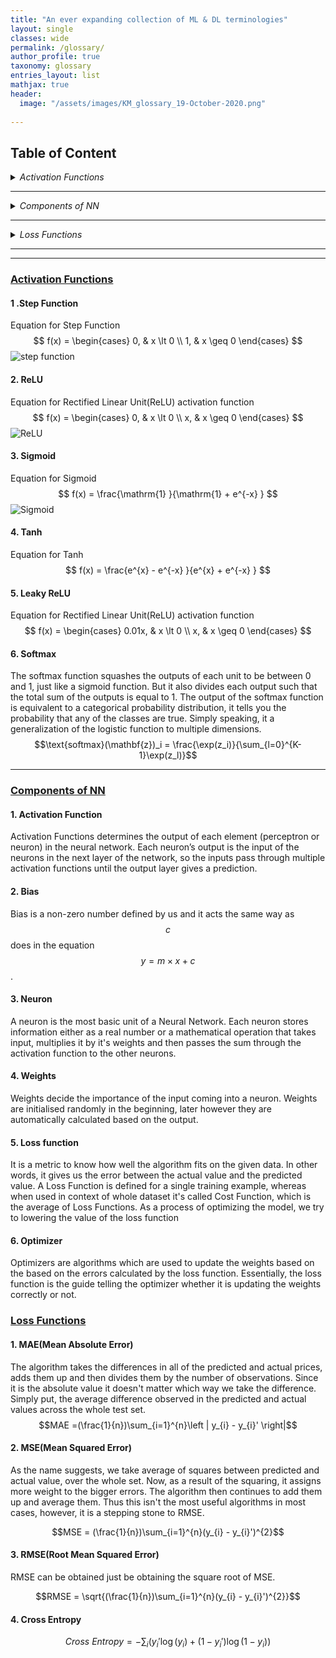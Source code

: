 ```yaml
---
title: "An ever expanding collection of ML & DL terminologies"
layout: single
classes: wide
permalink: /glossary/
author_profile: true
taxonomy: glossary
entries_layout: list
mathjax: true
header:
  image: "/assets/images/KM_glossary_19-October-2020.png"
  
---
```



<!-- <details>
<summary>1. Activation Functions </summary>
<br>
[ReLU](#relu)
<br>
[Sigmoid](#sigmoid)
<br>
[Tanh](#tanh)
<br>
</details> -->
## Table of Content

<details>
<summary>
<i>Activation Functions </i>
</summary>
<a href="https://aknottymathematician.github.io/glossary/#1-step-function">
Step Function</a>
<br>
<a href="https://aknottymathematician.github.io/glossary/#2-relu">
ReLU</a>
<br>
<a href="https://aknottymathematician.github.io/glossary/#3-sigmoid">
Sigmoid</a>
<br>
<a href="https://aknottymathematician.github.io/glossary/#4-tanh">
Tanh</a>
<br>
<a href="https://aknottymathematician.github.io/glossary/#5-leaky-relu">
Leaky ReLU</a>
<br>
</details>

---

<details>
<summary>
<i>Components of NN </i>
</summary>
<a href="https://aknottymathematician.github.io/glossary/#1-activation-function">
Activation Function</a>
<br>
<a href="https://aknottymathematician.github.io/glossary/#2-bias">
Bias</a>
<br>
<a href="https://aknottymathematician.github.io/glossary/#3-neuron">
Neuron</a>
<br>
<a href="https://aknottymathematician.github.io/glossary/#4-weights">
Weights</a>
<br>
</details>

---

<details>
<summary>
<i>Loss Functions</i>
</summary>
<a href="https://aknottymathematician.github.io/glossary/#1-mae(mean-absolute-error)">
MAE</a>
<br>
<a href="https://aknottymathematician.github.io/glossary/#2-mse(mean-square-error)">
MSE</a>
<br>
<a href="https://aknottymathematician.github.io/glossary/#2-rmse(root-mean-square-error)">
RMSE</a>
<br>
<a href="https://aknottymathematician.github.io/glossary/#4-cross-entropy">
Cross Entropy</a>
<br>
</details>

---
---

<!-- 1. [Example](#example)
2. [Example2](#example2)
3. [Third Example](#third-example)
4. [Fourth Example](#fourth-examplehttpwwwfourthexamplecom)


## Example
## Example2
## Third Example
## [Fourth Example](http://www.fourthexample.com)  -->

### <ins>Activation Functions</ins>

#### 1 .Step Function

Equation for Step Function
$$ f(x) =
\begin{cases}
0,  & x \lt 0 \\
1, & x \geq 0 
\end{cases} $$
<img src="{{ site.url }}{{ site.baseurl }}/assets/images/step_function.png" alt="step function">


#### 2. ReLU

Equation for Rectified Linear Unit(ReLU) activation function
$$  f(x) =
\begin{cases}
0,  & x \lt 0 \\
x, & x \geq 0 
\end{cases} $$
<img src="{{ site.url }}{{ site.baseurl }}/assets/images/ReLU.png" alt="ReLU">


#### 3. Sigmoid

Equation for Sigmoid
$$ f(x) =  \frac{\mathrm{1} }{\mathrm{1} + e^{-x} }  $$ 
<img src="{{ site.url }}{{ site.baseurl }}/assets/images/sigmoid.png" alt="Sigmoid">

#### 4. Tanh

Equation for Tanh
$$ f(x) =  \frac{e^{x} - e^{-x} }{e^{x} + e^{-x} }  $$ 


#### 5. Leaky ReLU

Equation for Rectified Linear Unit(ReLU) activation function
$$  f(x) =
\begin{cases}
0.01x,  & x \lt 0 \\
x, & x \geq 0 
\end{cases} $$

#### 6. Softmax
The softmax function squashes the outputs of each unit to be between 0 and 1, just like a sigmoid function. But it also divides each output such that the total sum of the outputs is equal to 1.
The output of the softmax function is equivalent to a categorical probability distribution, it tells you the probability that any of the classes are true. Simply speaking, it a generalization of the logistic function to multiple dimensions. 
$$\text{softmax}(\mathbf{z})_i = \frac{\exp(z_i)}{\sum_{l=0}^{K-1}\exp(z_l)}$$

---

### <ins>Components of NN</ins>

#### 1. Activation Function

Activation Functions determines the output of each element (perceptron or neuron) in the neural network. Each neuron’s output is the input of the neurons in the next layer of the network, so the inputs pass through multiple activation functions until the output layer gives a prediction.

#### 2. Bias

Bias is a non-zero number defined by us and it acts the same way as $$c$$ does in the equation $$y = m\times x + c$$.

#### 3. Neuron

A neuron is the most basic unit of a Neural Network. Each neuron stores information either as a real number or a mathematical operation that takes input, multiplies it by it's weights and then passes the sum through the activation function to the other neurons.


#### 4. Weights

Weights decide the importance of the input coming into a neuron. Weights are initialised randomly in the beginning, later however they are automatically calculated based on the output.

#### 5. Loss function
It is a metric to know how well the algorithm fits on the given data. In other words, it gives us the error between the actual value and the predicted value. A Loss Function is defined for a single training example, whereas when used in context of whole dataset it's called Cost Function, which is the average of Loss Functions.
As a process of optimizing the model, we try to lowering the value of the loss function

#### 6. Optimizer
Optimizers are algorithms which are used to update the weights based on the based on the errors calculated by the loss function. Essentially, the loss function is the guide telling the optimizer whether it is updating the weights correctly or not.

### <ins>Loss Functions</ins>

#### 1. MAE(Mean Absolute Error)
The algorithm takes the differences in all of the predicted and actual prices, adds them up and then divides them by the number of observations. Since it is the absolute value it doesn't matter which way we take the difference. Simply put, the average difference observed in the predicted and actual values across the whole test set.
$$MAE =(\frac{1}{n})\sum_{i=1}^{n}\left | y_{i} - y_{i}' \right|$$

#### 2. MSE(Mean Squared Error)
As the name suggests, we take average of squares between predicted and actual value, over the whole set. Now, as a result of the squaring, it assigns more weight to the bigger errors. The algorithm then continues to add them up and average them. Thus this isn't the most useful algorithms in most cases, however, it is a stepping stone to RMSE.

$$MSE = (\frac{1}{n})\sum_{i=1}^{n}(y_{i} - y_{i}')^{2}$$

#### 3. RMSE(Root Mean Squared Error)
RMSE can be obtained just be obtaining the square root of MSE.

$$RMSE = \sqrt{(\frac{1}{n})\sum_{i=1}^{n}(y_{i} - y_{i}')^{2}}$$


#### 4. Cross Entropy


$$Cross \ Entropy = - \sum_{i} ({y_i' \log(y_i) + (1-y_i') \log (1-y_i)})$$